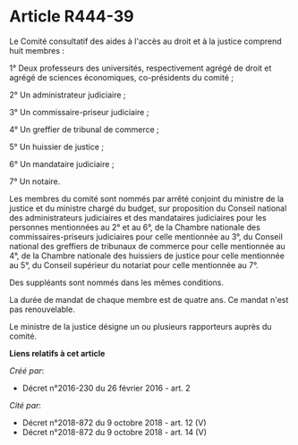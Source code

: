 # Article R444-39

Le Comité consultatif des aides à l'accès au droit et à la justice comprend huit membres : 

1° Deux professeurs des universités, respectivement agrégé de droit et agrégé de sciences économiques, co-présidents du
comité ; 

2° Un administrateur judiciaire ; 

3° Un commissaire-priseur judiciaire ; 

4° Un greffier de tribunal de commerce ; 

5° Un huissier de justice ; 

6° Un mandataire judiciaire ; 

7° Un notaire. 

Les membres du comité sont nommés par arrêté conjoint du ministre de la justice et du ministre chargé du budget, sur
proposition du Conseil national des administrateurs judiciaires et des mandataires judiciaires pour les personnes mentionnées
au 2° et au 6°, de la Chambre nationale des commissaires-priseurs judiciaires pour celle mentionnée au 3°, du Conseil
national des greffiers de tribunaux de commerce pour celle mentionnée au 4°, de la Chambre nationale des huissiers de justice
pour celle mentionnée au 5°, du Conseil supérieur du notariat pour celle mentionnée au 7°. 

Des suppléants sont nommés dans les mêmes conditions. 

La durée de mandat de chaque membre est de quatre ans. Ce mandat n'est pas renouvelable. 

Le ministre de la justice désigne un ou plusieurs rapporteurs auprès du comité.

**Liens relatifs à cet article**

_Créé par_:

  - Décret n°2016-230 du 26 février 2016 - art. 2

_Cité par_:

  - Décret n°2018-872 du 9 octobre 2018 - art. 12 (V)
  - Décret n°2018-872 du 9 octobre 2018 - art. 14 (V)
